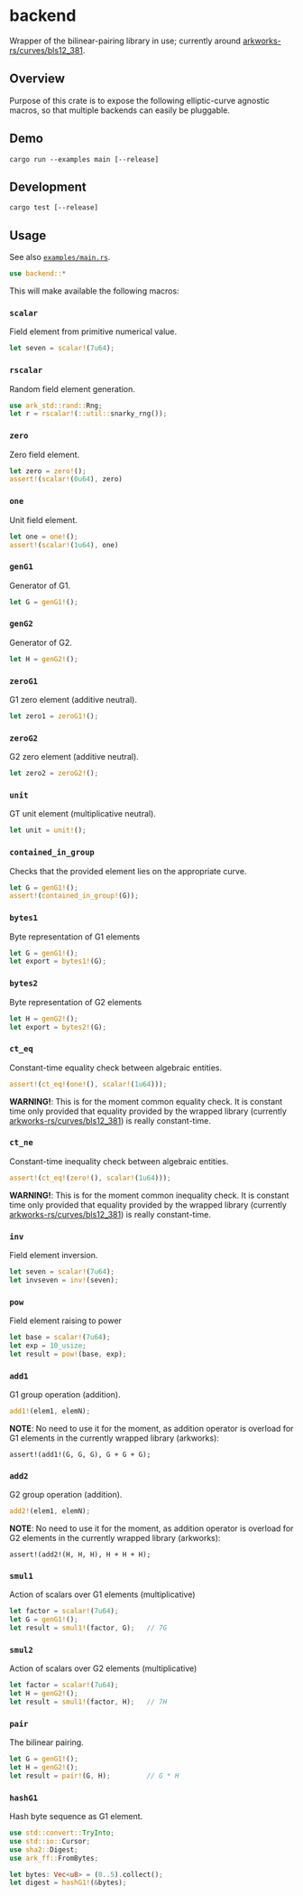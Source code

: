 # backend

Wrapper of the bilinear-pairing library in use; currently around
[arkworks-rs/curves/bls12_381](https://github.com/arkworks-rs/curves/tree/master/bls12_381).

## Overview

Purpose of this crate is to expose the following elliptic-curve agnostic macros,
so that multiple backends can easily be pluggable.


## Demo

```commandline
cargo run --examples main [--release]
```

## Development

```commandline
cargo test [--release]
```

## Usage

See also [`examples/main.rs`](./examples/main.rs).

```rust
use backend::*
```

This will make available the following macros:

### `scalar`

Field element from primitive numerical value.

```rust
let seven = scalar!(7u64);
```

### `rscalar`

Random field element generation.

```rust
use ark_std::rand::Rng;
let r = rscalar!(::util::snarky_rng());
```

### `zero`

Zero field element.

```rust
let zero = zero!();
assert!(scalar!(0u64), zero)
```

### `one`

Unit field element.

```rust
let one = one!();
assert!(scalar!(1u64), one)
```

### `genG1`

Generator of G1.

```rust
let G = genG1!();
```

### `genG2`

Generator of G2.

```rust
let H = genG2!();
```

### `zeroG1`

G1 zero element (additive neutral).

```rust
let zero1 = zeroG1!();
```

### `zeroG2`

G2 zero element (additive neutral).

```rust
let zero2 = zeroG2!();
```

### `unit`

GT unit element (multiplicative neutral).

```rust
let unit = unit!();
```

### `contained_in_group`

Checks that the provided element lies on the appropriate curve.

```rust
let G = genG1!();
assert!(contained_in_group!(G));
```

### `bytes1`

Byte representation of G1 elements

```rust
let G = genG1!();
let export = bytes1!(G);
```

### `bytes2`

Byte representation of G2 elements

```rust
let H = genG2!();
let export = bytes2!(G);
```

### `ct_eq`

Constant-time equality check between algebraic entities. 

```rust
assert!(ct_eq!(one!(), scalar!(1u64)));
```

**WARNING!**: This is for the moment common equality check. It is
constant time only provided that equality provided by the wrapped
library (currently [arkworks-rs/curves/bls12_381](https://github.com/arkworks-rs/curves/tree/master/bls12_381))
is really constant-time.

### `ct_ne`

Constant-time inequality check between algebraic entities.

```rust
assert!(ct_eq!(zero!(), scalar!(1u64)));
```

**WARNING!**: This is for the moment common inequality check. It is
constant time only provided that equality provided by the wrapped
library (currently [arkworks-rs/curves/bls12_381](https://github.com/arkworks-rs/curves/tree/master/bls12_381))
is really constant-time.

### `inv`

Field element inversion.

```rust
let seven = scalar!(7u64);
let invseven = inv!(seven);
```

### `pow`

Field element raising to power

```rust
let base = scalar!(7u64);
let exp = 10_usize;
let result = pow!(base, exp);
```

### `add1`

G1 group operation (addition).

```rust
add1!(elem1, elemN);
```

**NOTE**: No need to use it for the moment, as addition operator
is overload for G1 elements in the currently wrapped library (arkworks):

```
assert!(add1!(G, G, G), G + G + G);
```

### `add2`

G2 group operation (addition).

```rust
add2!(elem1, elemN);
```

**NOTE**: No need to use it for the moment, as addition operator
is overload for G2 elements in the currently wrapped library (arkworks):

```
assert!(add2!(H, H, H), H + H + H);
```

### `smul1`

Action of scalars over G1 elements (multiplicative)

```rust
let factor = scalar!(7u64);
let G = genG1!();
let result = smul1!(factor, G);   // 7G
```

### `smul2`

Action of scalars over G2 elements (multiplicative)

```rust
let factor = scalar!(7u64);
let H = genG2!();
let result = smul1!(factor, H);   // 7H
```

### `pair`

The bilinear pairing.

```rust
let G = genG1!();
let H = genG2!();
let result = pair!(G, H);         // G * H
```

### `hashG1`

Hash byte sequence as G1 element.

```rust
use std::convert::TryInto;
use std::io::Cursor;
use sha2::Digest;
use ark_ff::FromBytes;

let bytes: Vec<u8> = (0..5).collect();
let digest = hashG1!(&bytes);
```
